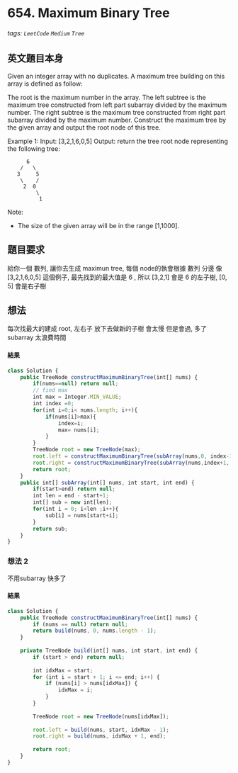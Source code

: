 # 654. Maximum Binary Tree
###### tags: `LeetCode` `Medium` `Tree`

## 英文題目本身
Given an integer array with no duplicates. A maximum tree building on this array is defined as follow:

The root is the maximum number in the array.
The left subtree is the maximum tree constructed from left part subarray divided by the maximum number.
The right subtree is the maximum tree constructed from right part subarray divided by the maximum number.
Construct the maximum tree by the given array and output the root node of this tree.

Example 1:
Input: [3,2,1,6,0,5]
Output: return the tree root node representing the following tree:
```
      6
    /   \
   3     5
    \    / 
     2  0   
         \
          1
```
Note:
- The size of the given array will be in the range [1,1000].
## 題目要求
給你一個 數列, 讓你去生成 maximun tree, 每個 node的執會根據 數列 分邊
像 [3,2,1,6,0,5] 這個例子, 最先找到的最大值是 6 , 所以 [3,2,1] 會是 6 的左子樹, [0, 5] 會是右子樹
## 想法
每次找最大的建成 root, 左右子 放下去做新的子樹
會太慢  但是會過, 多了 subarray 太浪費時間
#### 結果
```javascript
class Solution {
    public TreeNode constructMaximumBinaryTree(int[] nums) {
        if(nums==null) return null;
        // find max
        int max = Integer.MIN_VALUE;
        int index =0;
        for(int i=0;i< nums.length; i++){
            if(nums[i]>max){
                index=i;
                max= nums[i];
            }
        }
        TreeNode root = new TreeNode(max);
        root.left = constructMaximumBinaryTree(subArray(nums,0, index-1));
        root.right = constructMaximumBinaryTree(subArray(nums,index+1, nums.length-1));
        return root;
    }
    public int[] subArray(int[] nums, int start, int end) {
        if(start>end) return null;
        int len = end - start+1;
        int[] sub = new int[len];
        for(int i = 0; i<len ;i++){
            sub[i] = nums[start+i];
        }
        return sub;
    }
}
```

### 想法 2
不用subarray 快多了
#### 結果
```javascript
class Solution {
    public TreeNode constructMaximumBinaryTree(int[] nums) {
        if (nums == null) return null;
        return build(nums, 0, nums.length - 1);
    }
    
    private TreeNode build(int[] nums, int start, int end) {
        if (start > end) return null;
        
        int idxMax = start;
        for (int i = start + 1; i <= end; i++) {
            if (nums[i] > nums[idxMax]) {
                idxMax = i;
            }
        }
        
        TreeNode root = new TreeNode(nums[idxMax]);
        
        root.left = build(nums, start, idxMax - 1);
        root.right = build(nums, idxMax + 1, end);
        
        return root;
    }
}
```